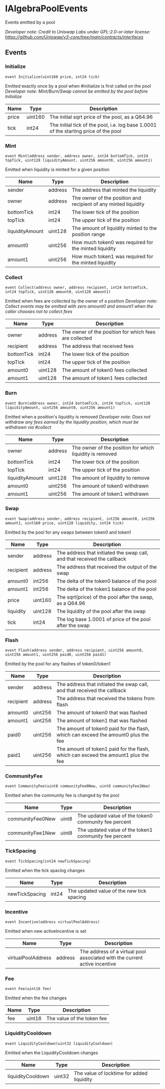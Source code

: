

# IAlgebraPoolEvents


Events emitted by a pool



*Developer note: Credit to Uniswap Labs under GPL-2.0-or-later license:
https://github.com/Uniswap/v3-core/tree/main/contracts/interfaces*


## Events
### Initialize


`event Initialize(uint160 price, int24 tick)`  

Emitted exactly once by a pool when #initialize is first called on the pool
*Developer note: Mint/Burn/Swap cannot be emitted by the pool before Initialize*



| Name | Type | Description |
| ---- | ---- | ----------- |
| price | uint160 | The initial sqrt price of the pool, as a Q64.96 |
| tick | int24 | The initial tick of the pool, i.e. log base 1.0001 of the starting price of the pool |


### Mint


`event Mint(address sender, address owner, int24 bottomTick, int24 topTick, uint128 liquidityAmount, uint256 amount0, uint256 amount1)`  

Emitted when liquidity is minted for a given position



| Name | Type | Description |
| ---- | ---- | ----------- |
| sender | address | The address that minted the liquidity |
| owner | address | The owner of the position and recipient of any minted liquidity |
| bottomTick | int24 | The lower tick of the position |
| topTick | int24 | The upper tick of the position |
| liquidityAmount | uint128 | The amount of liquidity minted to the position range |
| amount0 | uint256 | How much token0 was required for the minted liquidity |
| amount1 | uint256 | How much token1 was required for the minted liquidity |


### Collect


`event Collect(address owner, address recipient, int24 bottomTick, int24 topTick, uint128 amount0, uint128 amount1)`  

Emitted when fees are collected by the owner of a position
*Developer note: Collect events may be emitted with zero amount0 and amount1 when the caller chooses not to collect fees*



| Name | Type | Description |
| ---- | ---- | ----------- |
| owner | address | The owner of the position for which fees are collected |
| recipient | address | The address that received fees |
| bottomTick | int24 | The lower tick of the position |
| topTick | int24 | The upper tick of the position |
| amount0 | uint128 | The amount of token0 fees collected |
| amount1 | uint128 | The amount of token1 fees collected |


### Burn


`event Burn(address owner, int24 bottomTick, int24 topTick, uint128 liquidityAmount, uint256 amount0, uint256 amount1)`  

Emitted when a position&#x27;s liquidity is removed
*Developer note: Does not withdraw any fees earned by the liquidity position, which must be withdrawn via #collect*



| Name | Type | Description |
| ---- | ---- | ----------- |
| owner | address | The owner of the position for which liquidity is removed |
| bottomTick | int24 | The lower tick of the position |
| topTick | int24 | The upper tick of the position |
| liquidityAmount | uint128 | The amount of liquidity to remove |
| amount0 | uint256 | The amount of token0 withdrawn |
| amount1 | uint256 | The amount of token1 withdrawn |


### Swap


`event Swap(address sender, address recipient, int256 amount0, int256 amount1, uint160 price, uint128 liquidity, int24 tick)`  

Emitted by the pool for any swaps between token0 and token1



| Name | Type | Description |
| ---- | ---- | ----------- |
| sender | address | The address that initiated the swap call, and that received the callback |
| recipient | address | The address that received the output of the swap |
| amount0 | int256 | The delta of the token0 balance of the pool |
| amount1 | int256 | The delta of the token1 balance of the pool |
| price | uint160 | The sqrt(price) of the pool after the swap, as a Q64.96 |
| liquidity | uint128 | The liquidity of the pool after the swap |
| tick | int24 | The log base 1.0001 of price of the pool after the swap |


### Flash


`event Flash(address sender, address recipient, uint256 amount0, uint256 amount1, uint256 paid0, uint256 paid1)`  

Emitted by the pool for any flashes of token0/token1



| Name | Type | Description |
| ---- | ---- | ----------- |
| sender | address | The address that initiated the swap call, and that received the callback |
| recipient | address | The address that received the tokens from flash |
| amount0 | uint256 | The amount of token0 that was flashed |
| amount1 | uint256 | The amount of token1 that was flashed |
| paid0 | uint256 | The amount of token0 paid for the flash, which can exceed the amount0 plus the fee |
| paid1 | uint256 | The amount of token1 paid for the flash, which can exceed the amount1 plus the fee |


### CommunityFee


`event CommunityFee(uint8 communityFee0New, uint8 communityFee1New)`  

Emitted when the community fee is changed by the pool



| Name | Type | Description |
| ---- | ---- | ----------- |
| communityFee0New | uint8 | The updated value of the token0 community fee percent |
| communityFee1New | uint8 | The updated value of the token1 community fee percent |


### TickSpacing


`event TickSpacing(int24 newTickSpacing)`  

Emitted when the tick spacing changes



| Name | Type | Description |
| ---- | ---- | ----------- |
| newTickSpacing | int24 | The updated value of the new tick spacing |


### Incentive


`event Incentive(address virtualPoolAddress)`  

Emitted when new activeIncentive is set



| Name | Type | Description |
| ---- | ---- | ----------- |
| virtualPoolAddress | address | The address of a virtual pool associated with the current active incentive |


### Fee


`event Fee(uint16 fee)`  

Emitted when the fee changes



| Name | Type | Description |
| ---- | ---- | ----------- |
| fee | uint16 | The value of the token fee |


### LiquidityCooldown


`event LiquidityCooldown(uint32 liquidityCooldown)`  

Emitted when the LiquidityCooldown changes



| Name | Type | Description |
| ---- | ---- | ----------- |
| liquidityCooldown | uint32 | The value of locktime for added liquidity |







